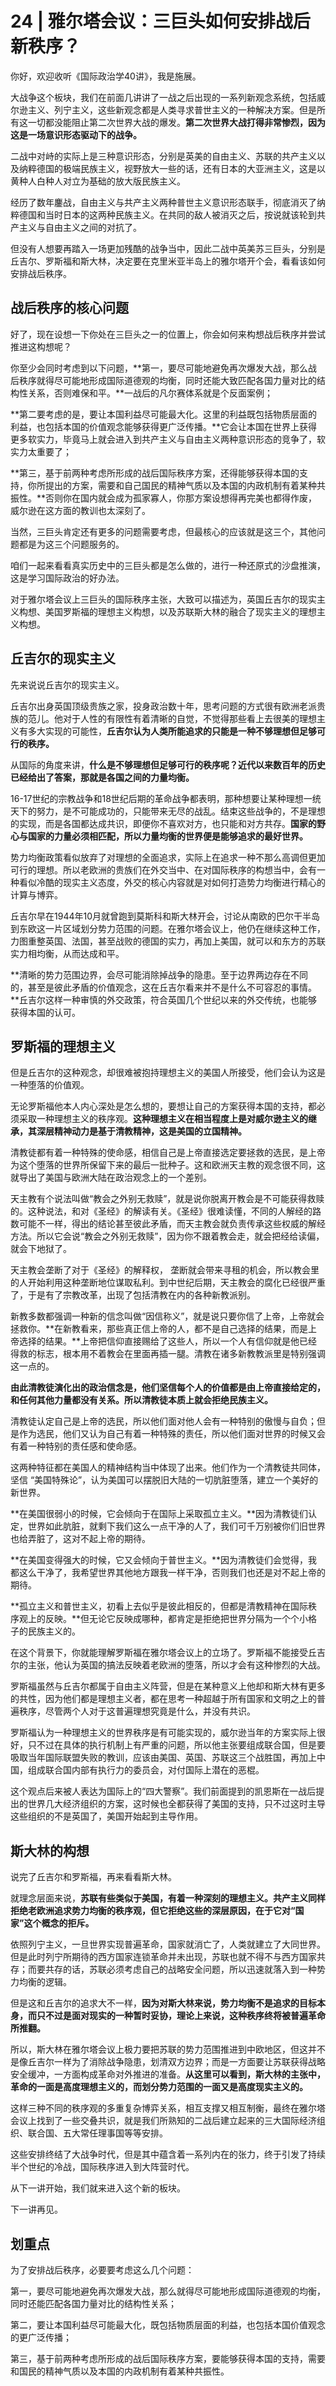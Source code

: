 # 24 | 雅尔塔会议：三巨头如何安排战后新秩序？

你好，欢迎收听《国际政治学40讲》，我是施展。

大战争这个板块，我们在前面几讲讲了一战之后出现的一系列新观念系统，包括威尔逊主义、列宁主义，这些新观念都是人类寻求普世主义的一种解决方案。但是所有这一切都没能阻止第二次世界大战的爆发。**第二次世界大战打得非常惨烈，因为这是一场意识形态驱动下的战争。**

二战中对峙的实际上是三种意识形态，分别是英美的自由主义、苏联的共产主义以及纳粹德国的极端民族主义，视野放大一些的话，还有日本的大亚洲主义，这是以黄种人白种人对立为基础的放大版民族主义。

经历了数年鏖战，自由主义与共产主义两种普世主义意识形态联手，彻底消灭了纳粹德国和当时日本的这两种民族主义。在共同的敌人被消灭之后，按说就该轮到共产主义与自由主义之间的对抗了。

但没有人想要再踏入一场更加残酷的战争当中，因此二战中英美苏三巨头，分别是丘吉尔、罗斯福和斯大林，决定要在克里米亚半岛上的雅尔塔开个会，看看该如何安排战后秩序。

## 战后秩序的核心问题

好了，现在设想一下你处在三巨头之一的位置上，你会如何来构想战后秩序并尝试推进这构想呢？

你至少会同时考虑到以下问题，**第一，要尽可能地避免再次爆发大战，那么战后秩序就得尽可能地形成国际道德观的均衡，同时还能大致匹配各国力量对比的结构性关系，否则难保和平。**一战后的凡尔赛体系就是个反面案例；

**第二要考虑的是，要让本国利益尽可能最大化。这里的利益既包括物质层面的利益，也包括本国的价值观念能够获得更广泛传播。**它会让本国在世界上获得更多软实力，毕竟马上就会进入到共产主义与自由主义两种意识形态的竞争了，软实力太重要了；

**第三，基于前两种考虑所形成的战后国际秩序方案，还得能够获得本国的支持，你所提出的方案，需要和自己国民的精神气质以及本国的内政机制有着某种共振性。**否则你在国内就会成为孤家寡人，你那方案设想得再完美也都得作废，威尔逊在这方面的教训也太深刻了。

当然，三巨头肯定还有更多的问题需要考虑，但最核心的应该就是这三个，其他问题都是为这三个问题服务的。

咱们一起来看看真实历史中的三巨头都是怎么做的，进行一种还原式的沙盘推演，这是学习国际政治的好办法。

对于雅尔塔会议上三巨头的国际秩序主张，大致可以描述为，英国丘吉尔的现实主义构想、美国罗斯福的理想主义构想，以及苏联斯大林的融合了现实主义的理想主义构想。

## 丘吉尔的现实主义

先来说说丘吉尔的现实主义。

丘吉尔出身英国顶级贵族之家，投身政治数十年，思考问题的方式很有欧洲老派贵族的范儿。他对于人性的有限性有着清晰的自觉，不觉得那些看上去很美的理想主义有多大实现的可能性，**丘吉尔认为人类所能追求的只能是一种不够理想但足够可行的秩序。**

从国际的角度来讲，**什么是不够理想但足够可行的秩序呢？近代以来数百年的历史已经给出了答案，那就是各国之间的力量均衡。**

16-17世纪的宗教战争和18世纪后期的革命战争都表明，那种想要让某种理想一统天下的努力，是不可能成功的，只能带来无尽的战乱。结束这些战争的，不是理想的实现，而是各国都达成共识，即便你不喜欢对方，也只能和对方共存。**国家的野心与国家的力量必须相匹配，所以力量均衡的世界便是能够追求的最好世界。**

势力均衡政策看似放弃了对理想的全面追求，实际上在追求一种不那么高调但更加可行的理想。所以老欧洲的贵族们在外交当中、在对国际秩序的构想当中，会有一种看似冷酷的现实主义态度，外交的核心内容就是对如何打造势力均衡进行精心的计算与博弈。

丘吉尔早在1944年10月就曾跑到莫斯科和斯大林开会，讨论从南欧的巴尔干半岛到东欧这一片区域划分势力范围的问题。在雅尔塔会议上，他仍在继续这种工作，力图重整英国、法国，甚至战败的德国的实力，再加上美国，就可以和东方的苏联实力相均衡，从而达成和平。

**清晰的势力范围边界，会尽可能消除掉战争的隐患。至于边界两边存在不同的，甚至是彼此矛盾的价值观念，这在丘吉尔看来并不是什么不可容忍的事情。**丘吉尔这样一种审慎的外交政策，符合英国几个世纪以来的外交传统，也能够获得本国的认可。

## 罗斯福的理想主义

但是丘吉尔的这种观念，却很难被抱持理想主义的美国人所接受，他们会认为这是一种堕落的价值观。

无论罗斯福他本人内心深处是怎么想的，要想让自己的方案获得本国的支持，都必须采取一种理想主义的秩序观。**这种理想主义在相当程度上是对威尔逊主义的继承，其深层精神动力是基于清教精神，这是美国的立国精神。**

清教徒都有着一种特殊的使命感，相信自己是上帝直接选定要拯救的选民，是上帝为这个堕落的世界所保留下来的最后一批种子。这和欧洲天主教的观念很不同，这就导出了美国与欧洲大陆在政治观念上的一个差别。

天主教有个说法叫做“教会之外别无救赎”，就是说你脱离开教会是不可能获得救赎的。这种说法，和对《圣经》的解读有关。《圣经》很难读懂，不同的人解经的路数可能不一样，得出的结论甚至彼此矛盾，而天主教会就负责传承这些权威的解经方法。所以它会说“教会之外别无救赎”，因为你不跟着教会走，就会把经给读偏，就会下地狱了。

天主教会垄断了对于《圣经》的解释权， 垄断就会带来寻租的机会，所以教会里的人开始利用这种垄断地位谋取私利。到中世纪后期，天主教会的腐化已经很严重了，于是有了宗教改革，出现了包括清教在内的各种新教派别。

新教多数都强调一种新的信念叫做“因信称义”，就是说只要你信了上帝，上帝就会拯救你。**在新教看来，那些真正信上帝的人，都不是自己选择的结果，而是上帝选择的结果。**上帝把信仰直接赐给了这些人，所以一个人有信仰就是他已经得救的标志，根本用不着教会在里面再插一腿。清教在诸多新教教派里是特别强调这一点的。

**由此清教徒演化出的政治信念是，他们坚信每个人的价值都是由上帝直接给定的，和任何其他力量都没有关系。所以清教徒本质上就会拒绝民族主义。**

清教徒认定自己是上帝的选民，所以他们面对他人会有一种特别的傲慢与自负；但是作为选民，他们又认为自己有着一种特殊的责任，所以他们面对世界的时候又会有着一种特别的责任感和使命感。

这两种特征都在美国人的精神结构当中体现了出来。他们作为一个清教徒共同体，坚信 “美国特殊论”，认为美国可以摆脱旧大陆的一切肮脏堕落，建立一个美好的新世界。

**在美国很弱小的时候，它会倾向于在国际上采取孤立主义。**因为清教徒们认定，世界如此肮脏，就剩下我们这么一点干净的人了，我们可千万别被你们旧世界也给弄脏了，这对不起上帝的期待。

**在美国变得强大的时候，它又会倾向于普世主义。**因为清教徒们会觉得，我都这么干净了，我希望世界其他地方跟我一样干净，否则我们也还是对不起上帝的期待。

**孤立主义和普世主义，初看上去似乎是彼此相反的，但都是清教精神在国际秩序观上的反映。**但无论它反映成哪种，都肯定是拒绝把世界分隔为一个个小格子的民族主义的。

在这个背景下，你就能理解罗斯福在雅尔塔会议上的立场了。罗斯福不能接受丘吉尔的主张，他认为英国的搞法反映着老欧洲的堕落，所以才会有这种惨烈的大战。

罗斯福虽然与丘吉尔都属于自由主义阵营，但是在某种意义上他却和斯大林有更多的共性，因为他们都是理想主义者，都在思考一种超越于所有国家和文明之上的普遍秩序，尽管两个人对于这普遍理想究竟是什么，并没有共识。

罗斯福认为一种理想主义的世界秩序是有可能实现的，威尔逊当年的方案实际上很好，只不过在具体的执行机制上有严重的问题，所以他主张要组成联合国，但是要吸取当年国际联盟失败的教训，应该由美国、英国、苏联这三个战胜国，再加上中国，组成联合国内部有执行力的委员会，对付国际上潜在的恶棍。

这个观点后来被人表达为国际上的“四大警察”。我们前面提到的凯恩斯在一战后提出的世界几大经济组织的方案，这时候也全都获得了美国的支持，只不过这时主导这些组织的不是英国了，美国开始起到主导作用。

## 斯大林的构想

说完了丘吉尔和罗斯福，再来看看斯大林。

就理念层面来说，**苏联有些类似于美国，有着一种深刻的理想主义。共产主义同样拒绝老欧洲追求势力均衡的秩序观，但它拒绝这些的深层原因，在于它对“国家”这个概念的拒斥。**

依照列宁主义，一旦世界实现普遍革命，国家就消亡了，人类就建立了大同世界。但是此时列宁所期待的西方国家连锁革命并未出现，苏联也就不得不与西方国家共存；而要共存的话，苏联必须考虑自己的战略安全问题，所以迅速就落入到一种势力均衡的逻辑。

但是这和丘吉尔的追求大不一样，**因为对斯大林来说，势力均衡不是追求的目标本身，而只不过是面对现实的一种暂时妥协，理论上来说，这种秩序终将被普遍革命所推翻。**

所以，斯大林在雅尔塔会议上极力要把苏联的势力范围推进到中欧地区，但这并不是像丘吉尔一样为了消除战争隐患，划清双方边界；而是一方面要让苏联获得战略安全缓冲，一方面构成革命对外推进的准备。**从这里可以看到，斯大林的主张中，革命的一面是高度理想主义的，而划分势力范围的一面又是高度现实主义的。**

这样三种不同的秩序观的多重复杂博弈关系，相互支撑又相互制衡，最终在雅尔塔会议上找到了一些交叠共识，就是我们所熟知的二战后建立起来的三大国际经济组织、联合国、五大常任理事国等等安排。

这些安排终结了大战争时代，但是其中蕴含着一系列内在的张力，终于引发了持续半个世纪的冷战，国际秩序进入到大阵营时代。

从下一讲开始，我们就来进入这个新的板块。

下一讲再见。

## 划重点

为了安排战后秩序，必要要考虑这么几个问题： 

第一，要尽可能地避免再次爆发大战，那么就得尽可能地形成国际道德观的均衡，同时还能匹配各国力量对比的结构性关系；

第二，要让本国利益尽可能最大化，既包括物质层面的利益，也包括本国价值观念的更广泛传播； 

第三，基于前两种考虑所形成的战后国际秩序方案，要能够获得本国的支持，需要和国民的精神气质以及本国的内政机制有着某种共振性。